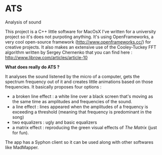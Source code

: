 # ATS 
Analysis of sound

This project is a C++ little software for MacOsX I've written for a university project so it's does not purpoting anything.
It's using OpenFrameworks, a very cool open-source framework (http://www.openframeworks.cc/) for creative projects.
It also makes an extensive use of the Cooley-Tuckey FFT algorithm written by Sergey Chernenko that you can find here : http://www.librow.com/articles/article-10


**What does really do ATS ?**

It analyses the sound listened by the micro of a computer, gets the spectrum frequency out of it and creates little
animations based on those frequencies.
It basically proposes four options :
- a broken line effect : a white line over a black screen that's moving as the same time as amplitudes and frequencies of the sound.
- a line effect : lines appeared when the amplitudes of a frequency is exceeding a threshold (meaning that frequency is predominant in the song)
- two equalizers : ugly and basic equalizers
- a matrix effect : reproducing the green visual effects of *The Matrix* (just for fun).

The app has a Syphon client so it can be used along with other softwares like MadMapper.

